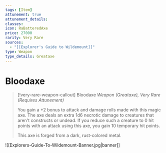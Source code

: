 ```yaml
---
tags: [Item]
attunement: true
attunement_details: 
classes: 
icon: RaBatteredAxe
price: 27000
rarity: Very Rare
sources:
  - "[[Explorer's Guide to Wildemount]]"
type: Weapon
type_details: Greataxe
---
```

# Bloodaxe
>[!very-rare-weapon-callout] Bloodaxe
>*Weapon (Greataxe), Very Rare (Requires Attunement)*
>
>You gain a +2 bonus to attack and damage rolls made with this magic axe. The axe deals an extra 1d6 necrotic damage to creatures that aren't constructs or undead. If you reduce such a creature to 0 hit points with an attack using this axe, you gain 10 temporary hit points.
>
>This axe is forged from a dark, rust-colored metal.

![[Explorers-Guide-To-Wildemount-Banner.jpg|banner]]
